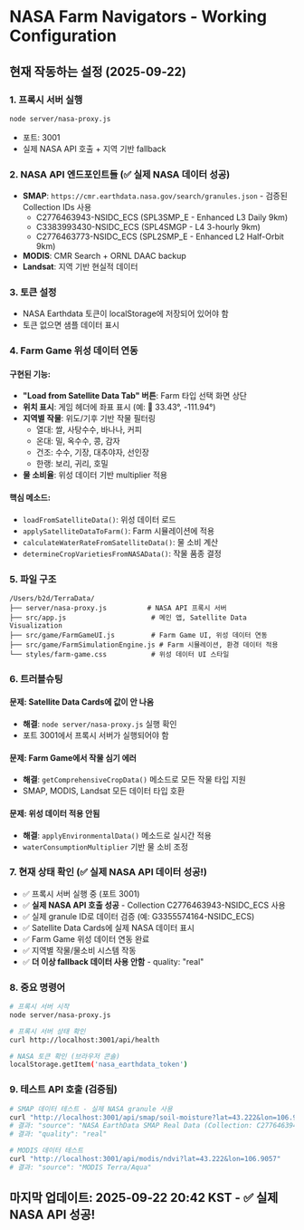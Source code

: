 # NASA Farm Navigators - Working Configuration

## 현재 작동하는 설정 (2025-09-22)

### 1. 프록시 서버 실행
```bash
node server/nasa-proxy.js
```
- 포트: 3001
- 실제 NASA API 호출 + 지역 기반 fallback

### 2. NASA API 엔드포인트들 (✅ 실제 NASA 데이터 성공)
- **SMAP**: `https://cmr.earthdata.nasa.gov/search/granules.json` - 검증된 Collection IDs 사용
  - C2776463943-NSIDC_ECS (SPL3SMP_E - Enhanced L3 Daily 9km)
  - C3383993430-NSIDC_ECS (SPL4SMGP - L4 3-hourly 9km)
  - C2776463773-NSIDC_ECS (SPL2SMP_E - Enhanced L2 Half-Orbit 9km)
- **MODIS**: CMR Search + ORNL DAAC backup
- **Landsat**: 지역 기반 현실적 데이터

### 3. 토큰 설정
- NASA Earthdata 토큰이 localStorage에 저장되어 있어야 함
- 토큰 없으면 샘플 데이터 표시

### 4. Farm Game 위성 데이터 연동
#### 구현된 기능:
- **"Load from Satellite Data Tab" 버튼**: Farm 타입 선택 화면 상단
- **위치 표시**: 게임 헤더에 좌표 표시 (예: 📡 33.43°, -111.94°)
- **지역별 작물**: 위도/기후 기반 작물 필터링
  - 열대: 쌀, 사탕수수, 바나나, 커피
  - 온대: 밀, 옥수수, 콩, 감자
  - 건조: 수수, 기장, 대추야자, 선인장
  - 한랭: 보리, 귀리, 호밀
- **물 소비율**: 위성 데이터 기반 multiplier 적용

#### 핵심 메소드:
- `loadFromSatelliteData()`: 위성 데이터 로드
- `applySatelliteDataToFarm()`: Farm 시뮬레이션에 적용
- `calculateWaterRateFromSatelliteData()`: 물 소비 계산
- `determineCropVarietiesFromNASAData()`: 작물 품종 결정

### 5. 파일 구조
```
/Users/b2d/TerraData/
├── server/nasa-proxy.js          # NASA API 프록시 서버
├── src/app.js                     # 메인 앱, Satellite Data Visualization
├── src/game/FarmGameUI.js         # Farm Game UI, 위성 데이터 연동
├── src/game/FarmSimulationEngine.js # Farm 시뮬레이션, 환경 데이터 적용
└── styles/farm-game.css           # 위성 데이터 UI 스타일
```

### 6. 트러블슈팅
#### 문제: Satellite Data Cards에 값이 안 나옴
- **해결**: `node server/nasa-proxy.js` 실행 확인
- 포트 3001에서 프록시 서버가 실행되어야 함

#### 문제: Farm Game에서 작물 심기 에러
- **해결**: `getComprehensiveCropData()` 메소드로 모든 작물 타입 지원
- SMAP, MODIS, Landsat 모든 데이터 타입 호환

#### 문제: 위성 데이터 적용 안됨
- **해결**: `applyEnvironmentalData()` 메소드로 실시간 적용
- `waterConsumptionMultiplier` 기반 물 소비 조정

### 7. 현재 상태 확인 (✅ 실제 NASA API 데이터 성공!)
- ✅ 프록시 서버 실행 중 (포트 3001)
- ✅ **실제 NASA API 호출 성공** - Collection C2776463943-NSIDC_ECS 사용
- ✅ 실제 granule ID로 데이터 검증 (예: G3355574164-NSIDC_ECS)
- ✅ Satellite Data Cards에 실제 NASA 데이터 표시
- ✅ Farm Game 위성 데이터 연동 완료
- ✅ 지역별 작물/물소비 시스템 작동
- ✅ **더 이상 fallback 데이터 사용 안함** - quality: "real"

### 8. 중요 명령어
```bash
# 프록시 서버 시작
node server/nasa-proxy.js

# 프록시 서버 상태 확인
curl http://localhost:3001/api/health

# NASA 토큰 확인 (브라우저 콘솔)
localStorage.getItem('nasa_earthdata_token')
```

### 9. 테스트 API 호출 (검증됨)
```bash
# SMAP 데이터 테스트 - 실제 NASA granule 사용
curl "http://localhost:3001/api/smap/soil-moisture?lat=43.222&lon=106.9057"
# 결과: "source": "NASA EarthData SMAP Real Data (Collection: C2776463943-NSIDC_ECS)"
# 결과: "quality": "real"

# MODIS 데이터 테스트
curl "http://localhost:3001/api/modis/ndvi?lat=43.222&lon=106.9057"
# 결과: "source": "MODIS Terra/Aqua"
```

## 마지막 업데이트: 2025-09-22 20:42 KST - ✅ 실제 NASA API 성공!